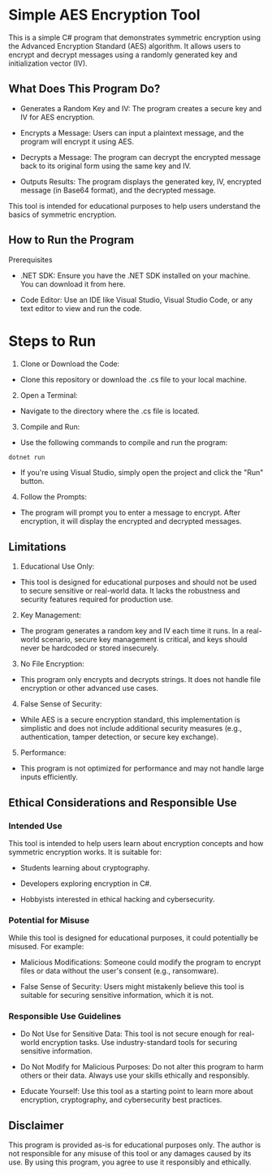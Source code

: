 # Simple AES Encryption Tool
This is a simple C# program that demonstrates symmetric encryption using the Advanced Encryption Standard (AES) algorithm. It allows users to encrypt and decrypt messages using a randomly generated key and initialization vector (IV).

## What Does This Program Do?
- Generates a Random Key and IV: The program creates a secure key and IV for AES encryption.

- Encrypts a Message: Users can input a plaintext message, and the program will encrypt it using AES.

- Decrypts a Message: The program can decrypt the encrypted message back to its original form using the same key and IV.

- Outputs Results: The program displays the generated key, IV, encrypted message (in Base64 format), and the decrypted message.

This tool is intended for educational purposes to help users understand the basics of symmetric encryption.

## How to Run the Program
Prerequisites
- .NET SDK: Ensure you have the .NET SDK installed on your machine. You can download it from here.

- Code Editor: Use an IDE like Visual Studio, Visual Studio Code, or any text editor to view and run the code.

# Steps to Run
1. Clone or Download the Code:

- Clone this repository or download the .cs file to your local machine.

2. Open a Terminal:

- Navigate to the directory where the .cs file is located.

3. Compile and Run:

- Use the following commands to compile and run the program:

``` bash 
dotnet run
```

- If you're using Visual Studio, simply open the project and click the "Run" button.

4. Follow the Prompts:

- The program will prompt you to enter a message to encrypt. After encryption, it will display the encrypted and decrypted messages.

## Limitations
1. Educational Use Only:

- This tool is designed for educational purposes and should not be used to secure sensitive or real-world data. It lacks the robustness and security features required for production use.

2. Key Management:

- The program generates a random key and IV each time it runs. In a real-world scenario, secure key management is critical, and keys should never be hardcoded or stored insecurely.

3. No File Encryption:

- This program only encrypts and decrypts strings. It does not handle file encryption or other advanced use cases.

4. False Sense of Security:

- While AES is a secure encryption standard, this implementation is simplistic and does not include additional security measures (e.g., authentication, tamper detection, or secure key exchange).

5. Performance:

- This program is not optimized for performance and may not handle large inputs efficiently.

## Ethical Considerations and Responsible Use
### Intended Use
This tool is intended to help users learn about encryption concepts and how symmetric encryption works. It is suitable for:

- Students learning about cryptography.

- Developers exploring encryption in C#.

- Hobbyists interested in ethical hacking and cybersecurity.

### Potential for Misuse
While this tool is designed for educational purposes, it could potentially be misused. For example:

- Malicious Modifications: Someone could modify the program to encrypt files or data without the user's consent (e.g., ransomware).

- False Sense of Security: Users might mistakenly believe this tool is suitable for securing sensitive information, which it is not.

### Responsible Use Guidelines
- Do Not Use for Sensitive Data: This tool is not secure enough for real-world encryption tasks. Use industry-standard tools for securing sensitive information.

- Do Not Modify for Malicious Purposes: Do not alter this program to harm others or their data. Always use your skills ethically and responsibly.

- Educate Yourself: Use this tool as a starting point to learn more about encryption, cryptography, and cybersecurity best practices.

## Disclaimer
This program is provided as-is for educational purposes only. The author is not responsible for any misuse of this tool or any damages caused by its use. By using this program, you agree to use it responsibly and ethically.
